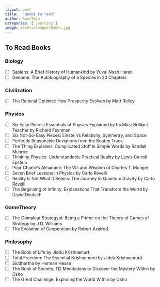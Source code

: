 ```yaml
---
layout: post
title:  "Books to read"
author: RaviTeja
categories: [ Learning ]
image: assets/images/Books.jpg
---
```

## To Read Books

### Biology
- [ ] Sapiens: A Brief History of Humankind by Yuval Noah Harari
- [ ] Genome: The Autobiography of a Species in 23 Chapters

### Civilization
- [ ] The Rational Optimist: How Prosperity Evolves by Matt Ridley
   
### Physics
- [ ] Six Easy Pieces: Essentials of Physics Explained by Its Most Brilliant Teacher by Richard Feynman
- [ ] Six Not-So-Easy Pieces: Einstein’s Relativity, Symmetry, and Space 
- [ ] Perfectly Reasonable Deviations from the Beaten Track
- [ ] The Thing Explainer: Complicated Stuff in Simple Words by Randall Munroe
- [ ] Thinking Physics: Understandable Practical Reality by Lewis Carroll Epstein
- [ ] Poor Charlie’s Almanack: The Wit and Wisdom of Charles T. Munger 
- [ ] Seven Brief Lessons in Physics by Carlo Rovelli
- [ ] Reality Is Not What It Seems: The Journey to Quantum Gravity by Carlo Rovelli
- [ ] The Beginning of Infinity: Explanations That Transform the World by David Deutsch

### GameTheory
- [ ] The Compleat Strategyst: Being a Primer on the Theory of Games of Strategy by J.D. Williams
- [ ] The Evolution of Cooperation by Robert Axelrod. 

### Philosophy
- [ ] The Book of Life by Jiddu Krishnamurti
- [ ] Total Freedom: The Essential Krishnamurti by Jiddu Krishnamurti 
- [ ] Siddhartha by Herman Hesse
- [ ] The Book of Secrets: 112 Meditations to Discover the Mystery Within by Osho
- [ ] The Great Challenge: Exploring the World Within by Osho
